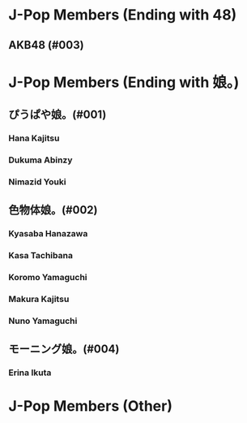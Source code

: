 # J-Pop Members (Ending with 48)
## AKB48 (#003)
# J-Pop Members (Ending with 娘。)
## ぴうぱや娘。(#001)
### Hana Kajitsu
### Dukuma Abinzy
### Nimazid Youki
## 色物体娘。(#002)
### Kyasaba Hanazawa
### Kasa Tachibana
### Koromo Yamaguchi
### Makura Kajitsu
### Nuno Yamaguchi
## モーニング娘。(#004)
### Erina Ikuta
# J-Pop Members (Other)

